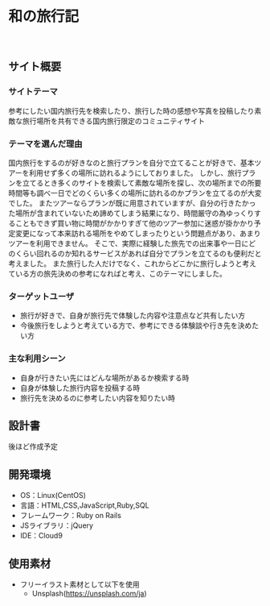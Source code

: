 # 和の旅行記
​
## サイト概要
### サイトテーマ
参考にしたい国内旅行先を検索したり、旅行した時の感想や写真を投稿したり素敵な旅行場所を共有できる国内旅行限定のコミュニティサイト
​
### テーマを選んだ理由
国内旅行をするのが好きなのと旅行プランを自分で立てることが好きで、基本ツアーを利用せず多くの場所に訪れるようにしておりました。
しかし、旅行プランを立てるとき多くのサイトを検索して素敵な場所を探し、次の場所までの所要時間等も調べ一日でどのくらい多くの場所に訪れるのかプランを立てるのが大変でした。
またツアーならプランが既に用意されていますが、自分の行きたかった場所が含まれていないため諦めてしまう結果になり、時間厳守の為ゆっくりすることもできず買い物に時間がかかりすぎて他のツアー参加に迷惑が掛かかり予定変更になって本来訪れる場所をやめてしまったりという問題点があり、あまりツアーを利用できません。
そこで、実際に経験した旅先での出来事や一日にどのくらい回れるのか知れるサービスがあれば自分でプランを立てるのも便利だと考えました。
また旅行した人だけでなく、これからどこかに旅行しようと考えている方の旅先決めの参考になればと考え、このテーマにしました。
​
### ターゲットユーザ
* 旅行が好きで、自身が旅行先で体験した内容や注意点など共有したい方
* 今後旅行をしようと考えている方で、参考にできる体験談や行き先を決めたい方
​
### 主な利用シーン
* 自身が行きたい先にはどんな場所があるか検索する時
* 自身が体験した旅行内容を投稿する時
* 旅行先を決めるのに参考したい内容を知りたい時
​
## 設計書
後ほど作成予定
​
## 開発環境
- OS：Linux(CentOS)
- 言語：HTML,CSS,JavaScript,Ruby,SQL
- フレームワーク：Ruby on Rails
- JSライブラリ：jQuery
- IDE：Cloud9
​
## 使用素材
- フリーイラスト素材として以下を使用
    * Unsplash(https://unsplash.com/ja)